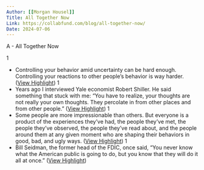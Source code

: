 ```yaml
---
Author: [[Morgan Housel]]
Title: All Together Now
Link: https://collabfund.com/blog/all-together-now/
Date: 2024-07-06
---
```

A - All Together Now

1
- Controlling your behavior amid uncertainty can be hard enough. Controlling your reactions to other people’s behavior is way harder. ([View Highlight](https://read.readwise.io/read/01gw5vcn0pw0gb975ehpfp6xhx))
1
- Years ago I interviewed Yale economist Robert Shiller. He said something that stuck with me: “You have to realize, your thoughts are not really your own thoughts. They percolate in from other places and from other people.” ([View Highlight](https://read.readwise.io/read/01gw5vvxkp20x9p5y0442xjbvc))
1
- Some people are more impressionable than others. But everyone is a product of the experiences they’ve had, the people they’ve met, the people they’ve observed, the people they’ve read about, and the people around them at any given moment who are shaping their behaviors in good, bad, and ugly ways. ([View Highlight](https://read.readwise.io/read/01gw5vwcb5g8e66f1m511kgy1n))
1
- Bill Seidman, the former head of the FDIC, once said, “You never know what the American public is going to do, but you know that they will do it all at once.” ([View Highlight](https://read.readwise.io/read/01gw5vwvt8t81ydbjt813z4y9b))
